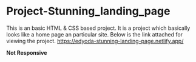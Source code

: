 # Project-Stunning_landing_page
This is an basic HTML & CSS based project. It is a project which basically looks like a home page an particular site. Below is the link attached for viewing the project.
https://edyoda-stunning-landing-page.netlify.app/

**Not Responsive**
